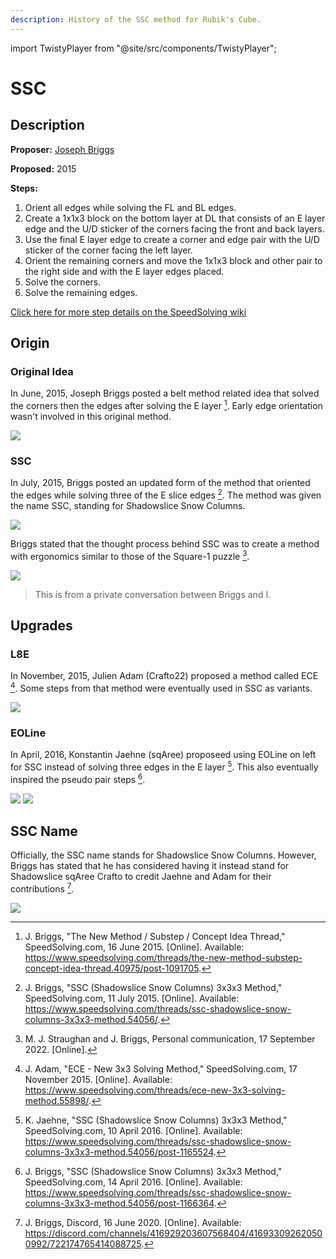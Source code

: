 ```yaml
---
description: History of the SSC method for Rubik's Cube.
---
```


import TwistyPlayer from "@site/src/components/TwistyPlayer";

# SSC

<TwistyPlayer
alg="x2 R2 D R2 D R2 D U' R2 U' R2 R' D2 U"
experimentalStickeringMaskOrbits="EDGES:??-?--??---,CORNERS:I--III-I,CENTERS:------"
controlPanel="none"
/>

## Description

**Proposer:** [Joseph Briggs](CubingContributors/MethodDevelopers.md#briggs-joseph-shadowslice)

**Proposed:** 2015

**Steps:**

1. Orient all edges while solving the FL and BL edges.
2. Create a 1x1x3 block on the bottom layer at DL that consists of an E layer edge and the U/D sticker of the corners facing the front and back layers.
3. Use the final E layer edge to create a corner and edge pair with the U/D sticker of the corner facing the left layer.
4. Orient the remaining corners and move the 1x1x3 block and other pair to the right side and with the E layer edges placed.
5. Solve the corners.
6. Solve the remaining edges.

[Click here for more step details on the SpeedSolving wiki](https://www.speedsolving.com/wiki/index.php/SSC)

## Origin

### Original Idea

In June, 2015, Joseph Briggs posted a belt method related idea that solved the corners then the edges after solving the E layer [^briggs-2015-1]. Early edge orientation wasn't involved in this original method.

![](img/SSC/OriginalIdea.png)

### SSC

In July, 2015, Briggs posted an updated form of the method that oriented the edges while solving three of the E slice edges [^briggs-2015-2]. The method was given the name SSC, standing for Shadowslice Snow Columns.

![](img/SSC/SSC1.png)

Briggs stated that the thought process behind SSC was to create a method with ergonomics similar to those of the Square-1 puzzle [^straughan-briggs-2022].

![](img/SSC/ThoughtProcess.png)

> This is from a private conversation between Briggs and I.

## Upgrades

### L8E

In November, 2015, Julien Adam (Crafto22) proposed a method called ECE [^adam-2015]. Some steps from that method were eventually used in SSC as variants.

![](img/SSC/ECE.png)

### EOLine

In April, 2016, Konstantin Jaehne (sqAree) proposeed using EOLine on left for SSC instead of solving three edges in the E layer [^jaehne-2016]. This also eventually inspired the pseudo pair steps [^briggs-2016].

![](img/SSC/EOLine.png)
![](img/SSC/FinalSteps.png)

## SSC Name

Officially, the SSC name stands for Shadowslice Snow Columns. However, Briggs has stated that he has considered having it instead stand for Shadowslice sqAree Crafto to credit Jaehne and Adam for their contributions [^briggs-2020].

![](img/SSC/SSCAcronym.png)

[^briggs-2015-1]: J. Briggs, "The New Method / Substep / Concept Idea Thread," SpeedSolving.com, 16 June 2015. [Online]. Available: https://www.speedsolving.com/threads/the-new-method-substep-concept-idea-thread.40975/post-1091705.
[^briggs-2015-2]: J. Briggs, "SSC (Shadowslice Snow Columns) 3x3x3 Method," SpeedSolving.com, 11 July 2015. [Online]. Available: https://www.speedsolving.com/threads/ssc-shadowslice-snow-columns-3x3x3-method.54056/.
[^straughan-briggs-2022]: M. J. Straughan and J. Briggs, Personal communication, 17 September 2022. [Online].
[^adam-2015]: J. Adam, "ECE - New 3x3 Solving Method," SpeedSolving.com, 17 November 2015. [Online]. Available: https://www.speedsolving.com/threads/ece-new-3x3-solving-method.55898/.
[^jaehne-2016]: K. Jaehne, "SSC (Shadowslice Snow Columns) 3x3x3 Method," SpeedSolving.com, 10 April 2016. [Online]. Available: https://www.speedsolving.com/threads/ssc-shadowslice-snow-columns-3x3x3-method.54056/post-1165524.
[^briggs-2016]: J. Briggs, "SSC (Shadowslice Snow Columns) 3x3x3 Method," SpeedSolving.com, 14 April 2016. [Online]. Available: https://www.speedsolving.com/threads/ssc-shadowslice-snow-columns-3x3x3-method.54056/post-1166364.
[^briggs-2020]: J. Briggs, Discord, 16 June 2020. [Online]. Available: https://discord.com/channels/416929203607568404/416933092620500992/722174765414088725.